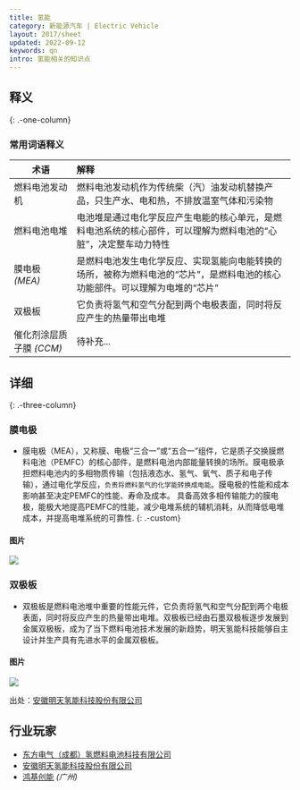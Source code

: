 ```yaml
---
title: 氢能
category: 新能源汽车 | Electric Vehicle
layout: 2017/sheet
updated: 2022-09-12
keywords: qn
intro: 氢能相关的知识点
---
```


## 释义
{: .-one-column}

### 常用词语释义

| 术语                      | 解释                                                                                                 |
| ------------------------ | :---------------------------------------------------------------------------------------------------- |
|燃料电池发动机              |燃料电池发动机作为传统柴（汽）油发动机替换产品，只生产水、电和热，不排放温室气体和污染物|
|燃料电池电堆               |电池堆是通过电化学反应产生电能的核心单元，是燃料电池系统的核心部件，可以理解为燃料电池的“心脏”，决定整车动力特性 |
|膜电极 _(MEA)_             |是燃料电池发生电化学反应、实现氢能向电能转换的场所，被称为燃料电池的“芯片”，是燃料电池的核心功能部件。可以理解为电堆的“芯片” |
|双极板                     |它负责将氢气和空气分配到两个电极表面，同时将反应产生的热量带出电堆                                           |
|催化剂涂层质子膜 _(CCM)_    |待补充...|


## 详细
{: .-three-column}

### 膜电极
- 膜电极（MEA），又称膜、电极“三合一”或“五合一”组件，它是质子交换膜燃料电池（PEMFC）的核心部件，是燃料电池内部能量转换的场所。膜电极承担燃料电池内的多相物质传输（包括液态水、氢气、氧气、质子和电子传输），通过电化学反应，`负责将燃料氢气的化学能转换成电能`。膜电极的性能和成本影响甚至决定PEMFC的性能、寿命及成本。 具备高效多相传输能力的膜电极，能极大地提高PEMFC的性能，减少电堆系统的辅机消耗，从而降低电堆成本，并提高电堆系统的可靠性.
{: .-custom}

#### 图片
![](https://pic.f10.org/i/2022/09/12/xh266t.png)

### 双极板
- 双极板是燃料电池堆中重要的性能元件，它负责将氢气和空气分配到两个电极表面，同时将反应产生的热量带出电堆。双极板已经由石墨双极板逐步发展到金属双极板，成为了当下燃料电池技术发展的新趋势，明天氢能科技能够自主设计并生产具有先进水平的金属双极板。

#### 图片
![](https://pic.f10.org/i/2022/09/12/xibcsm.png)

出处：[安徽明天氢能科技股份有限公司](http://www.mth2.com/Product/Electrode/)

## 行业玩家
* [东方电气（成都）氢燃料电池科技有限公司](https://dfqn.dongfang.com/)
* [安徽明天氢能科技股份有限公司](http://www.mth2.com/Product/Electrode/)
* [鸿基创能](https://sinohykey.com/zh-hans/) _(广州)_